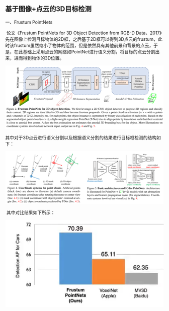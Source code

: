 ## 基于图像+点云的3D目标检测

一、Frustum PointNets

​		论文《Frustum PointNets for 3D Object Detection from RGB-D Data，2017》先在图像上检测目标物体的2D框，之后基于2D框可以得到3D点云的frustum，此时该frustum虽然缩小了物体的范围，但是依然具有其他前景和背景的点云，于是，在此基础上采用点云的网络如PointNet进行语义分割，将目标的点云分割出来，进而得到物体的3D位置。

![image-20220217183057953](../document/images/image-20220217183057953.png)

​		其中对于3D点云进行语义分割以及根据语义分割的结果进行目标框检测的结构如下：

![image-20220217183450505](../document/images/image-20220217183450505.png)

​		其中对比结果如下所示：

![image-20220217183705365](../document/images/image-20220217183705365.png)

​		